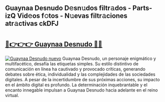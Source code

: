 ## Guaynaa Desnudo D𝚎sn𝚞dos filtr𝚊dos - Parts-izQ Vid𝚎os f𝚘tos - N𝚞evas filtr𝚊ciones atr𝚊ctivas ckDFJ

# <h2><a href="http://mb1bcl.tromn.icu/?c=Guaynaa+Desnudo">🔗👉👉👉 Guaynaa Desnudo 🔗🔗</a></h2>

[![Guaynaa Desnudo nuevo](https://i.imgur.com/pEAQMta.gif)](http://mb1bcl.tromn.icu/?c=Guaynaa+Desnudo)
Guaynaa Desnudo, un personaje enigmático y multifacético, desafía las etiquetas simples. Su estilo distintivo de comunicación en línea ha cautivado y provocado críticas, generando debates sobre ética, individualidad y las complejidades de las sociedades digitales. A pesar de la incertidumbre de sus próximas acciones, su impacto en el ámbito digital es profundo. La determinación inquebrantable y el encanto innegable impulsan a Guaynaa Desnudo hacia adelante en el reino virtual.
